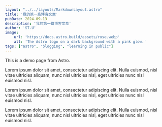 ```yaml
---
layout: "../../layouts/MarkdownLayout.astro"
title: '我的第一篇博客文章'
pubDate: 2024-09-13
description: '我的第一篇博客文章'
author: 'ST.U'
image:
    url: 'https://docs.astro.build/assets/rose.webp'
    alt: 'The Astro logo on a dark background with a pink glow.'
tags: ["astro", "blogging", "learning in public"]
---
```



This is a demo page from Astro.

Lorem ipsum dolor sit amet, consectetur adipiscing elit. Nulla euismod, nisl vitae ultricies aliquam, nunc nisl ultricies nisl, eget ultricies nunc nisl euismod nisl.

Lorem ipsum dolor sit amet, consectetur adipiscing elit. Nulla euismod, nisl vitae ultricies aliquam, nunc nisl ultricies nisl, eget ultricies nunc nisl euismod nisl.

Lorem ipsum dolor sit amet, consectetur adipiscing elit. Nulla euismod, nisl vitae ultricies aliquam, nunc nisl ultricies nisl, eget ultricies nunc nisl euismod nisl.
